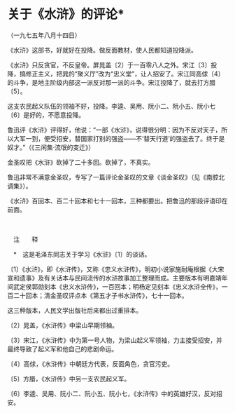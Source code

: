 # 关于《水浒》的评论\*

（一九七五年八月十四日）

《水浒》这部书，好就好在投降。做反面教材，使人民都知道投降派。

《水浒》只反贪官，不反皇帝。屏晁盖〔2〕于一百零八人之外。宋江〔3〕投降，搞修正主义，把晁的“聚义厅”改为“忠义堂”，让人招安了。宋江同高俅〔4〕的斗争，是地主阶级内部这一派反对那一派的斗争。宋江投降了，就去打方腊〔5〕。

这支农民起义队伍的领袖不好，投降。李逵、吴用、阮小二、阮小五、阮小七〔6〕是好的，不愿意投降。

鲁迅评《水浒》评得好，他说：“一部《水浒》，说得很分明：因为不反对天子，所以大军一到，便受招安，替国家打别的强盗——不‘替天行道’的强盗去了。终于是奴才。”（《三闲集·流氓的变迁》）

金圣叹把《水浒》砍掉了二十多回。砍掉了，不真实。

鲁迅非常不满意金圣叹，专写了一篇评论金圣叹的文章《谈金圣叹》（见《南腔北调集》）。

《水浒》百回本、百二十回本和七十一回本，三种都要出。把鲁迅的那段评语印在前面。

　　

　注　　释　

　\*　这是毛泽东同志关于学习《水浒》〔1〕的谈话。

〔1〕《水浒》，即《水浒传》，又称《忠义水浒传》，明初小说家施耐庵根据《大宋宣和遗事》及有关话本与民间流传的水浒故事加工整理而成。主要版本有明嘉靖年间武定侯郭勋刻本《忠义水浒传》，一百回本；明杨定见刻本《忠义水浒全传》，一百二十回本；清金圣叹评点本《第五才子书水浒传》，七十一回本。

这三种版本，人民文学出版社后来都出过重排本。

〔2〕晁盖，《水浒传》中梁山早期领袖。

〔3〕宋江，《水浒传》中为第一号人物，为梁山起义军领袖，力主接受招安，并最终导致了起义军和他自己的悲剧命运。

〔4〕高俅，《水浒传》中朝廷方代表，反面角色，贪官污吏。

〔5〕方腊，《水浒传》中另一支农民起义军。

〔6〕李逵、吴用、阮小二、阮小五、阮小七，《水浒传》中的英雄好汉，反对招安。
